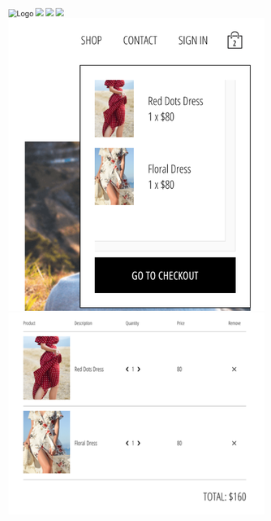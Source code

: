 ![Logo](src/assets/online1.png)
![](src/assets/online1.png)
![](src/assets/online2.png)
![](src/assets/online3.png)
![](src/assets/online4.png)
![](src/assets/online5.png)
